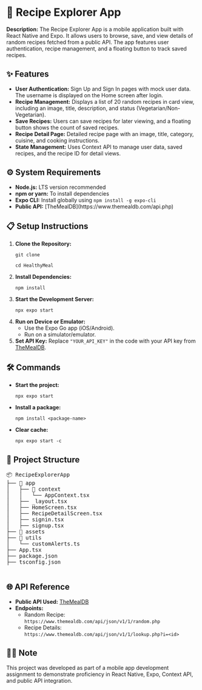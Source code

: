 <h1>🍴 Recipe Explorer App</h1>

  <p><strong>Description:</strong> The Recipe Explorer App is a mobile application built with React Native and Expo. It allows users to browse, save, and view details of random recipes fetched from a public API. The app features user authentication, recipe management, and a floating button to track saved recipes.</p>

  <h2>✨ Features</h2>
  <ul>
    <li><strong>User Authentication:</strong> Sign Up and Sign In pages with mock user data. The username is displayed on the Home screen after login.</li>
    <li><strong>Recipe Management:</strong> Displays a list of 20 random recipes in card view, including an image, title, description, and status (Vegetarian/Non-Vegetarian).</li>
    <li><strong>Save Recipes:</strong> Users can save recipes for later viewing, and a floating button shows the count of saved recipes.</li>
    <li><strong>Recipe Detail Page:</strong> Detailed recipe page with an image, title, category, cuisine, and cooking instructions.</li>
    <li><strong>State Management:</strong> Uses Context API to manage user data, saved recipes, and the recipe ID for detail views.</li>
  </ul>

  <h2>⚙️ System Requirements</h2>
  <ul>
    <li><strong>Node.js:</strong> LTS version recommended</li>
    <li><strong>npm or yarn:</strong> To install dependencies</li>
    <li><strong>Expo CLI:</strong> Install globally using <code>npm install -g expo-cli</code></li>
    <li><strong>Public API:</strong> [TheMealDB](https://www.themealdb.com/api.php)</li>
  </ul>

  <h2>📋 Setup Instructions</h2>
  <ol>
    <li><strong>Clone the Repository:</strong>
      <pre><code>git clone <repository-url></code></pre>
      <pre><code>cd HealthyMeal</code></pre>
    </li>
    <li><strong>Install Dependencies:</strong>
      <pre><code>npm install</code></pre>
    </li>
    <li><strong>Start the Development Server:</strong>
      <pre><code>npx expo start</code></pre>
    </li>
    <li><strong>Run on Device or Emulator:</strong>
      <ul>
        <li>Use the Expo Go app (iOS/Android).</li>
        <li>Run on a simulator/emulator.</li>
      </ul>
    </li>
    <li><strong>Set API Key:</strong> Replace <code>"YOUR_API_KEY"</code> in the code with your API key from <a href="https://www.themealdb.com/api.php" target="_blank">TheMealDB</a>.</li>
  </ol>

  <h2>🛠️ Commands</h2>
  <ul>
    <li><strong>Start the project:</strong>
      <pre><code>npx expo start</code></pre>
    </li>
    <li><strong>Install a package:</strong>
      <pre><code>npm install &lt;package-name&gt;</code></pre>
    </li>
    <li><strong>Clear cache:</strong>
      <pre><code>npx expo start -c</code></pre>
    </li>
  </ul>

  <h2>📂 Project Structure</h2>
  <pre>
📦 RecipeExplorerApp
├── 📂 app
│   ├── 📂 context
│   │   └── AppContext.tsx       <!-- Context API for state management -->
│   ├── _layout.tsx             <!-- Root layout for navigation -->
│   ├── HomeScreen.tsx          <!-- Main recipe listing page -->
│   ├── RecipeDetailScreen.tsx  <!-- Recipe details page -->
│   ├── signin.tsx              <!-- Sign In page -->
│   ├── signup.tsx              <!-- Sign Up page -->
├── 📂 assets                   <!-- Images and static files -->
├── 📂 utils
│   └── customAlerts.ts         <!-- Custom alert component -->
├── App.tsx                     <!-- Entry point of the app -->
├── package.json                <!-- Project metadata and dependencies -->
├── tsconfig.json               <!-- TypeScript configuration -->
  </pre>

  <h2>🌐 API Reference</h2>
  <ul>
    <li><strong>Public API Used:</strong> <a href="https://www.themealdb.com/api.php" target="_blank">TheMealDB</a></li>
    <li><strong>Endpoints:</strong>
      <ul>
        <li>Random Recipe: <code>https://www.themealdb.com/api/json/v1/1/random.php</code></li>
        <li>Recipe Details: <code>https://www.themealdb.com/api/json/v1/1/lookup.php?i=&lt;id&gt;</code></li>
      </ul>
    </li>
  </ul>

  <h2>👩‍💻 Note</h2>
  <p>This project was developed as part of a mobile app development assignment to demonstrate proficiency in React Native, Expo, Context API, and public API integration.</p>
